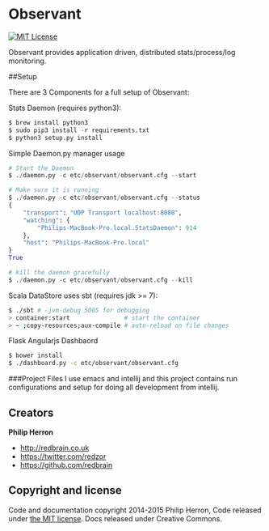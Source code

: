 # Observant
[![MIT License](http://b.repl.ca/v1/License-MIT-red.png)](LICENSE)

Observant provides application driven, distributed stats/process/log monitoring.

##Setup

There are 3 Components for a full setup of Observant:

Stats Daemon (requires python3):

```python
$ brew install python3
$ sudo pip3 install -r requirements.txt
$ python3 setup.py install
```

Simple Daemon.py manager usage

```python
# Start the Daemon
$ ./daemon.py -c etc/observant/observant.cfg --start

# Make sure it is running
$ ./daemon.py -c etc/observant/observant.cfg --status
{
    "transport": "UDP Transport localhost:8080",
    "watching": {
        "Philips-MacBook-Pro.local.StatsDaemon": 914
    },
    "host": "Philips-MacBook-Pro.local"
}
True

# kill the daemon gracefully
$ ./daemon.py -c etc/observant/observant.cfg --kill
```

Scala DataStore uses sbt (requires jdk >= 7):

```bash
$ ./sbt # -jvm-debug 5005 for debugging
> container:start               # start the container
> ~ ;copy-resources;aux-compile # auto-reload on file changes
```

Flask Angularjs Dashbaord

```bash
$ bower install
$ ./dashboard.py -c etc/observant/observant.cfg
```

###Project Files
I use emacs and intellij and this project contains run configurations and setup for doing all development from intellij.

## Creators

**Philip Herron**

- <http://redbrain.co.uk>
- <https://twitter.com/redzor>
- <https://github.com/redbrain>

## Copyright and license

Code and documentation copyright 2014-2015 Philip Herron, Code released under [the MIT license](LICENSE). Docs released under Creative Commons.
